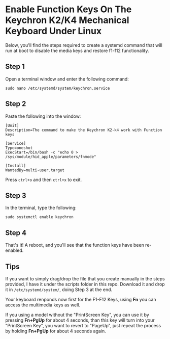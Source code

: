 # Enable Function Keys On The Keychron K2/K4 Mechanical Keyboard Under Linux


Below, you'll find the steps required to create a systemd command that will run at boot to disable the media keys and restore f1-f12 functionality.

## Step 1

Open a terminal window and enter the following command:

`sudo nano /etc/systemd/system/keychron.service`

## **Step** 2

Paste the following into the window:

```
[Unit]
Description=The command to make the Keychron K2-k4 work with Function keys

[Service]
Type=oneshot
ExecStart=/bin/bash -c "echo 0 > /sys/module/hid_apple/parameters/fnmode"

[Install]
WantedBy=multi-user.target
```

Press `ctrl+o` and then `ctrl+x` to exit.

## Step 3

In the terminal, type the following:

`sudo systemctl enable keychron`

## Step 4

That's it! A reboot, and you'll see that the function keys have been re-enabled.

## Tips

If you want to simply drag/drop the file that you create manually in the steps provided, I have it under the scripts folder in this repo. Download it and drop it in `/etc/systemd/system/`, doing Step 3 at the end.

Your keyboard renponds now first for the F1-F12 Keys, using **Fn** you can access the multimedia keys as well.

If you using a model without the "PrintScreen Key", you can use it by pressing **Fn+PgUp** for about 4 seconds, than this key will turn into your "PrintScreen Key", you want to revert to "PageUp", just repeat the process by holding **Fn+PgUp** for about 4 seconds again.
